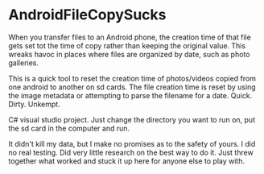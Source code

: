 # AndroidFileCopySucks

When you transfer files to an Android phone, the creation time of that file gets set tot the time of copy rather than keeping the original value. This wreaks havoc in places where files are organized by date, such as photo galleries.

This is a quick tool to reset the creation time of photos/videos copied from one android to another on sd cards. The file creation time is reset by using the image metadata or attempting to parse the filename for a date. Quick. Dirty. Unkempt.

C# visual studio project. Just change the directory you want to run on, put the sd card in the computer and run.

It didn't kill my data, but I make no promises as to the safety of yours. I did no real testing. Did very little research on the best way to do it. Just threw together what worked and stuck it up here for anyone else to play with.
